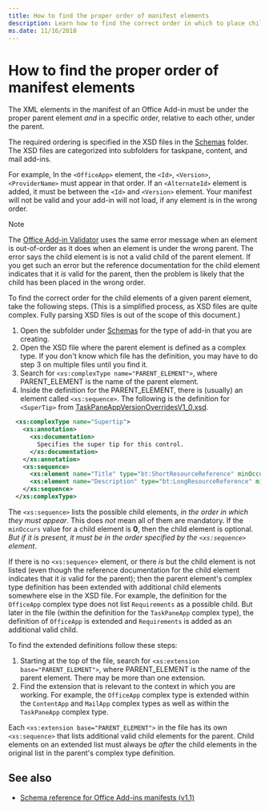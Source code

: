 ```yaml
---
title: How to find the proper order of manifest elements
description: Learn how to find the correct order in which to place child elements in a parent element.
ms.date: 11/16/2018
---
```


# How to find the proper order of manifest elements

The XML elements in the manifest of an Office Add-in must be under the proper parent element *and* in a specific order, relative to each other, under the parent.

The required ordering is specified in the XSD files in the [Schemas](https://github.com/OfficeDev/office-js-docs-pr/tree/master/docs/overview/schemas) folder. The XSD files are categorized into subfolders for taskpane, content, and mail add-ins.

For example, In the `<OfficeApp>` element, the `<Id>`, `<Version>`, `<ProviderName>` must appear in that order. If an `<AlternateId>` element is added, it must be between the `<Id>` and `<Version>` element. Your manifest will not be valid and your add-in will not load, if any element is in the wrong order.

> [!NOTE]
> The [Office Add-in Validator](/office/dev/add-ins/testing/troubleshoot-manifest?branch=manifest-element-ordering#validate-your-manifest-with-the-office-add-in-validator) uses the same error message when an element is out-of-order as it does when an element is under the wrong parent. The error says the child element is is not a valid child of the parent element. If you get such an error but the reference documentation for the child element indicates that it *is* valid for the parent, then the problem is likely that the child has been placed in the wrong order.

To find the correct order for the child elements of a given parent element, take the following steps. (This is a simplified process, as XSD files are quite complex. Fully parsing XSD files is out of the scope of this document.)

1. Open the subfolder under [Schemas](https://github.com/OfficeDev/office-js-docs-pr/tree/master/docs/overview/schemas) for the type of add-in that you are creating. 
2. Open the XSD file where the parent element is defined as a complex type. If you don't know which file has the definition, you may have to do step 3 on multiple files until you find it.
3. Search for `<xs:complexType name="PARENT_ELEMENT">`, where PARENT_ELEMENT is the name of the parent element.
4. Inside the definition for the PARENT_ELEMENT, there is (usually) an element called `<xs:sequence>`. The following is the definition for `<SuperTip>` from [TaskPaneAppVersionOverridesV1_0.xsd](https://raw.githubusercontent.com/OfficeDev/office-js-docs-pr/master/docs/overview/schemas/taskpane/TaskPaneAppVersionOverridesV1_0.xsd).

```xml
  <xs:complexType name="Supertip">
    <xs:annotation>
      <xs:documentation>
        Specifies the super tip for this control.
      </xs:documentation>
    </xs:annotation>
    <xs:sequence>
      <xs:element name="Title" type="bt:ShortResourceReference" minOccurs="1" maxOccurs="1" />
      <xs:element name="Description" type="bt:LongResourceReference" minOccurs="1" maxOccurs="1" />
    </xs:sequence>
  </xs:complexType>
```

The `<xs:sequence>` lists the possible child elements, *in the order in which they must appear*. This does *not* mean all of them are mandatory. If the `minOccurs` value for a child element is **0**, then the child element is optional. *But if it is present, it must be in the order specified by the `<xs:sequence>` element*.

If there is no `<xs:sequence>` element, or there *is* but the child element is not listed (even though the reference documentation for the child element indicates that it *is* valid for the parent); then the parent element's complex type definition has been extended with additional child elements somewhere else in the XSD file. For example, the definition for the `OfficeApp` complex type does not list `Requirements` as a possible child. But later in the file (within the definition for the `TaskPaneApp` complex type), the definition of `OfficeApp` is extended and `Requirements` is added as an additional valid child.

To find the extended definitions follow these steps:

1. Starting at the top of the file, search for `<xs:extension base="PARENT_ELEMENT">`, where PARENT_ELEMENT is the name of the parent element. There may be more than one extension.
2. Find the extension that is relevant to the context in which you are working. For example, the `OfficeApp` complex type is extended within the `ContentApp` and `MailApp` complex types as well as within the `TaskPaneApp` complex type.

Each `<xs:extension base="PARENT_ELEMENT">` in the file has its own `<xs:sequence>` that lists additional valid child elements for the parent. Child elements on an extended list must always be *after* the child elements in the original list in the parent's complex type definition.

## See also

- [Schema reference for Office Add-ins manifests (v1.1)](../develop/add-in-manifests.md)
